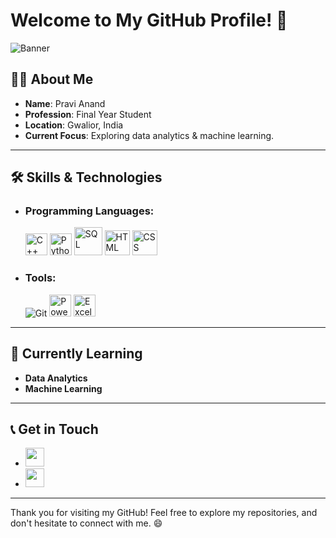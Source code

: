 # Welcome to My GitHub Profile! 👋

![Banner](https://user-images.githubusercontent.com/65373279/148280039-301b677b-74e7-49f8-af75-15e7c9253d74.png)

## 👨‍💻 About Me
- **Name**: Pravi Anand
- **Profession**: Final Year Student
- **Location**: Gwalior, India
- **Current Focus**: Exploring data analytics & machine learning.

---

## 🛠️ Skills & Technologies

- ### Programming Languages:
  <img src="https://upload.wikimedia.org/wikipedia/commons/1/18/ISO_C%2B%2B_Logo.svg" alt="C++" width="35"/>
  <img src="https://upload.wikimedia.org/wikipedia/commons/c/c3/Python-logo-notext.svg" alt="Python" width="35"/>
  <img src="https://upload.wikimedia.org/wikipedia/commons/8/87/Sql_data_base_with_logo.png" alt="SQL" width="45"/>
  <img src="https://upload.wikimedia.org/wikipedia/commons/6/61/HTML5_logo_and_wordmark.svg" alt="HTML" width="40"/>
  <img src="https://upload.wikimedia.org/wikipedia/commons/d/d5/CSS3_logo_and_wordmark.svg" alt="CSS" width="40"/>

- ### Tools:
  ![Git](https://img.shields.io/badge/-Git-red?style=flat&logo=git&logoColor=white)
  <img src="https://upload.wikimedia.org/wikipedia/commons/c/cf/New_Power_BI_Logo.svg" alt="Power BI" width="35"/>
  <img src="https://raw.githubusercontent.com/sempostma/office365-icons/refs/heads/master/png/256/excel.png" alt="Excel" width="35"/>

---

## 🌱 Currently Learning
- **Data Analytics**
- **Machine Learning**
  
---

## 📞 Get in Touch
- [<img src="https://raw.githubusercontent.com/rahuldkjain/github-profile-readme-generator/master/src/images/icons/Social/linked-in-alt.svg" width="30"/>](https://www.linkedin.com/in/pravianand04/)
- [<img src="https://cdn4.iconfinder.com/data/icons/social-media-logos-6/512/112-gmail_email_mail-512.png" width="30"/>](mailto:pravi.anand.0403@gmail.com)

---

Thank you for visiting my GitHub! Feel free to explore my repositories, and don't hesitate to connect with me. 😄
